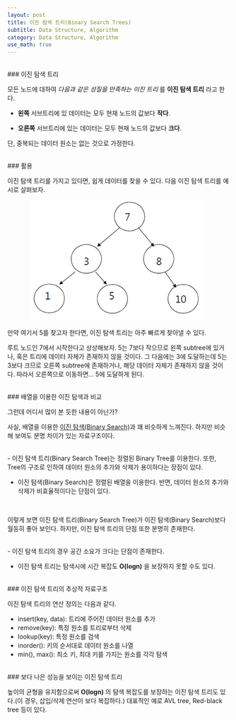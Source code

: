 ```yaml
---
layout: post
title: 이진 탐색 트리(Binary Search Trees)
subtitle: Data Structure, Algorithm
category: Data Structure, Algorithm
use_math: true
---
```


<br>
### 이진 탐색 트리

모든 노드에 대하여 _다음과 같은 성질을 만족하는 이진 트리_ 를 __이진 탐색 트리__ 라고 한다.

- __왼쪽__ 서브트리에 있 데이터는 모두 현재 노드의 값보다 __작다__.

- __오른쪽__ 서브트리에 있는 데이터는 모두 현재 노드의 값보다 __크다__.

단, 중복되는 데이터 원소는 없는 것으로 가정한다.


<br>
### 활용

이진 탐색 트리를 가지고 있다면, 쉽게 데이터를 찾을 수 있다. 다음 이진 탐색 트리를 예시로 살펴보자.

<center><img src = '/post_img/191201/image1.png' width="400"/></center>

만약 여기서 5를 찾고자 한다면, 이진 탐색 트리는 아주 빠르게 찾아낼 수 있다.

루트 노드인 7에서 시작한다고 상상해보자. 5는 7보다 작으므로 왼쪽 subtree에 있거나, 혹은 트리에 데이터 자체가 존재하지 않을 것이다. 그 다음에는 3에 도달하는데 5는 3보다 크므로 오른쪽 subtree에 존재하거나, 해당 데이터 자체가 존재하지 않을 것이다. 따라서 오른쪽으로 이동하면... 5에 도달하게 된다.

<br>
### 배열을 이용한 이진 탐색과 비교

그런데 어디서 많이 본 듯한 내용이 아닌가?

사실, 배열을 이용한 [이진 탐색(Binary Search)](https://kjhov195.github.io/2019-11-17-binary_search/)과 꽤 비슷하게 느껴진다. 하지만 비슷해 보여도 분명 차이가 있는 자료구조이다.

<br>
- 이진 탐색 트리(Binary Search Tree)는 정렬된 Binary Tree를 이용한다. 또한, Tree의 구조로 인하여 데이터 원소의 추가와 삭제가 용이하다는 장점이 있다.

- 이진 탐색(Binary Search)은 정렬된 배열을 이용한다. 반면, 데이터 원소의 추가와 삭제가 비효율적이다는 단점이 있다.

<br>

이렇게 보면 이진 탐색 트리(Binary Search Tree)가 이진 탐색(Binary Search)보다 월등히 좋아 보인다. 하지만, 이진 탐색 트리의 단점 또한 분명히 존재한다.

<br>
- 이진 탐색 트리의 경우 공간 소요가 크다는 단점이 존재한다.

- 이진 탐색 트리는 탐색시에 시간 복잡도 __O(logn)__ 을 보장하지 못할 수도 있다.

<br>
### 이진 탐색 트리의 추상적 자료구조

이진 탐색 트리의 연산 정의는 다음과 같다.

- insert(key, data): 트리에 주어진 데이터 원소를 추가
- remove(key): 특정 원소를 트리로부터 삭제
- lookup(key): 특정 원소를 검색
- inorder(): 키의 순서대로 데이터 원소를 나열
- min(), max(): 최소 키, 최대 키를 가지는 원소를 각각 탐색

<br>
### 보다 나은 성능을 보이는 이진 탐색 트리

높이의 균형을 유지함으로써 __O(logn)__ 의 턈색 복잡도를 보장하는 이진 탐색 트리도 있다.(이 경우, 삽입/삭제 연산이 보다 복잡하다.) 대표적인 예로 AVL tree, Red-black tree 등이 있다.

<br>
<br>

